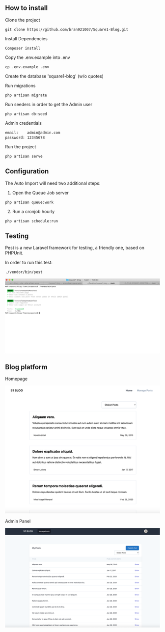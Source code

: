 ## How to install

Clone the project

```
git clone https://github.com/bran921007/Square1-Blog.git
```

Install Dependencies

```
Composer install
```

Copy the .env.example into .env

```
cp .env.example .env
```

Create the database 'square1-blog' (w/o quotes)


Run migrations

```
php artisan migrate
```

Run seeders in order to get the Admin user

```
php artisan db:seed
```

Admin credentials

```
email:    admin@admin.com
password: 12345678
```

Run the project

```
php artisan serve
```

## Configuration

The Auto Import will need two additional steps: 

1. Open the Queue Job server
```
php artisan queue:work
```

2. Run a cronjob hourly
```
php artisan schedule:run
```
##  Testing

Pest is a new Laravel framework for testing, a friendly one, based on PHPUnit.

In order to run this test:

```
./vendor/bin/pest
```
![Tests](testing.png "Testing")

## Blog platform

Homepage

![Home](homepage.png "Home")

Admin Panel

![Admin](admin.png "Admin")

